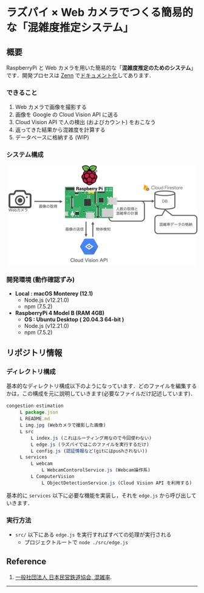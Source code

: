 # ラズパイ × Web カメラでつくる簡易的な「混雑度推定システム」

## 概要

RaspberryPi と Web カメラを用いた簡易的な「**混雑度推定のためのシステム**」です．開発プロセスは [Zenn](https://zenn.dev/) で[ドキュメント化]()してあります．

### できること

1. Web カメラで画像を撮影する
2. 画像を Google の Cloud Vision API に送る
3. Cloud Vision API で人の検出 (およびカウント) をおこなう
4. 返ってきた結果から混雑度を計算する
5. データベースに格納する (WIP)

### システム構成

![システム構成図](img/システム構成図.png)

### 開発環境 (動作確認ずみ)

- **Local : macOS Monterey (12.1)**
  - Node.js (v12.21.0)
  - npm (7.5.2)
- **RaspberryPi 4 Model B (RAM 4GB)**
  - **OS : Ubuntu Desktop ( 20.04.3 64-bit )**
  - Node.js (v12.21.0)
  - npm (7.5.2)

## リポジトリ情報

### ディレクトリ構成

基本的なディレクトリ構成以下のようになっています．どのファイルを編集するかは，この構成を元に説明していきます(必要なファイルだけ記述しています)．

```js
congestion-estimation
     L package.json
     L README.md
     L img.jpg (Webカメラで撮影した画像)
     L src
         L index.js (これはルーティング用なので今回使わない)
	     L edge.js (ラズパイではこのファイルを実行するだけ)
	     L config.js (認証情報など(gitにはpushされない))
	 L services
	     L webcam
	         L WebcamContorolService.js (Webcam操作系)
	     L ComputerVision
	         L ObjectDetectionService.js (Cloud Vision API を利用する)
```

基本的に `services` 以下に必要な機能を実装し，それを `edge.js` から呼び出していきます．

### 実行方法

- `src/` 以下にある `edge.js` を実行すればすべての処理が実行される
  - プロジェクトルートで `node ./src/edge.js`

## Reference

1. [一般社団法人 日本民営鉄道協会, 混雑率](https://www.mintetsu.or.jp/knowledge/term/16370.html#:~:text=%22%E8%BC%B8%E9%80%81%E4%BA%BA%E5%93%A1%C3%B7%E8%BC%B8%E9%80%81%E5%8A%9B,%E6%AF%8E%E5%B9%B4%E5%85%AC%E8%A1%A8%E3%81%95%E3%82%8C%E3%81%A6%E3%81%84%E3%81%BE%E3%81%99%E3%80%82).

---
